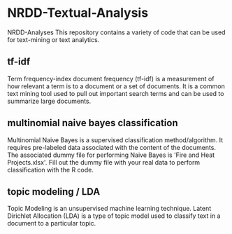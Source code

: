 # NRDD-Textual-Analysis
NRDD-Analyses
This repository contains a variety of code that can be used for text-mining or text analytics.

## tf-idf
Term frequency-index document frequency (tf-idf) is a measurement of how relevant a term is to a document or a set of documents. It is a common text mining tool used to pull out important search terms and can be used to summarize large documents.

## multinomial naive bayes classification
Multinomial Naive Bayes is a supervised classification method/algorithm. It requires pre-labeled data associated with the content of the documents. The associated dummy file for performing Naive Bayes is 'Fire and Heat Projects.xlsx'. Fill out the dummy file with your real data to perform classification with the R code.

## topic modeling / LDA
Topic Modeling is an unsupervised machine learning technique. Latent Dirichlet Allocation (LDA) is a type of topic model used to classify text in a document to a particular topic.
